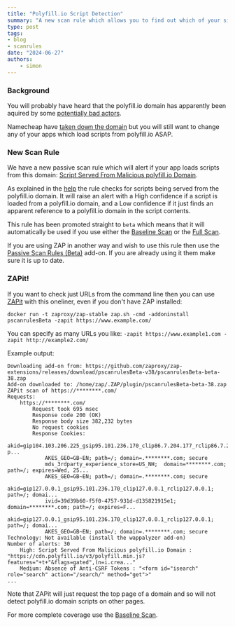 ```yaml
---
title: "Polyfill.io Script Detection"
summary: "A new scan rule which allows you to find out which of your sites are loading scripts from polyfill.io really quickly."
type: post
tags:
- blog
- scanrules
date: "2024-06-27"
authors:
    - simon
---
```


### Background

You will probably have heard that the polyfill.io domain has apparently been aquired by some 
[potentially bad actors](https://sansec.io/research/polyfill-supply-chain-attack).

Namecheap have [taken down the domain](https://socket.dev/blog/namecheap-takes-down-polyfill-io-service-following-supply-chain-attack)
but you will still want to change any of your apps which load scripts from polyfill.io ASAP.

### New Scan Rule

We have a new passive scan rule which will alert if your app loads scripts from this domain:
[Script Served From Malicious polyfill.io Domain](/docs/alerts/10115/).

As explained in the [help](/docs/desktop/addons/passive-scan-rules-beta/#id-10115) the rule
checks for scripts being served from the polyfill.io domain.
It will raise an alert with a High confidence if a script is loaded from a polyfill.io domain, 
and a Low confidence if it just finds an apparent reference to a polyfill.io domain in the script contents.

This rule has been promoted straight to `beta` which means that it will automatically be used if you use 
either the [Baseline Scan](/docs/docker/baseline-scan/) or the 
[Full Scan](/docs/docker/full-scan/).

If you are using ZAP in another way and wish to use this rule then use the 
[Passive Scan Rules (Beta)](/docs/desktop/addons/passive-scan-rules-beta/) add-on.
If you are already using it them make sure it is up to date.

### ZAPit!

If you want to check just URLs from the command line then you can use 
[ZAPit](/docs/desktop/addons/quick-start/zapit/) with this oneliner, even if you don't have ZAP installed:

```
docker run -t zaproxy/zap-stable zap.sh -cmd -addoninstall pscanrulesBeta -zapit https://www.example.com/
```

You can specify as many URLs you like: `-zapit https://www.example1.com -zapit http://example2.com/`

Example output:

```
Downloading add-on from: https://github.com/zaproxy/zap-extensions/releases/download/pscanrulesBeta-v38/pscanrulesBeta-beta-38.zap
Add-on downloaded to: /home/zap/.ZAP/plugin/pscanrulesBeta-beta-38.zap
ZAPit scan of https://********.com/
Requests:
	https://********.com/
		Request took 695 msec
		Response code 200 (OK)
		Response body size 382,232 bytes
		No request cookies
		Response Cookies:
			akid=gip104.103.206.225_gsip95.101.236.170_clip86.7.204.177_rclip86.7.204.177; p...
			AKES_GEO=GB~EN; path=/; domain=.********.com; secure
			mds_3rdparty_experience_store=US_NH;  domain=********.com; path=/; expires=Wed, 25...
			AKES_GEO=GB~EN; path=/; domain=.********.com; secure
			akid=gip127.0.0.1_gsip95.101.236.170_clip127.0.0.1_rclip127.0.0.1; path=/; domai...
			ivid=39d39b60-f5f0-4757-931d-d135821915e1;  domain=********.com; path=/; expires=F...
			akid=gip127.0.0.1_gsip95.101.236.170_clip127.0.0.1_rclip127.0.0.1; path=/; domai...
			AKES_GEO=GB~EN; path=/; domain=.********.com; secure
Technology: Not available (install the wappalyzer add-on)
Number of alerts: 30
	High: Script Served From Malicious polyfill.io Domain : "https://cdn.polyfill.io/v3/polyfill.min.js?features="+t+"&flags=gated",(n=i.crea..."
	Medium: Absence of Anti-CSRF Tokens : "<form id="isearch" role="search" action="/search/" method="get">"
...
```

Note that ZAPit will just request the top page of a domain and so will not detect polyfill.io domain scripts 
on other pages.

For more complete coverage use the [Baseline Scan](/docs/docker/baseline-scan/).


